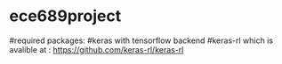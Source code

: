 # ece689project

#required packages:
#keras with tensorflow backend
#keras-rl which is avalible at : https://github.com/keras-rl/keras-rl


